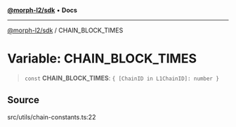 [**@morph-l2/sdk**](../globals.md) • **Docs**

***

[@morph-l2/sdk](../globals.md) / CHAIN\_BLOCK\_TIMES

# Variable: CHAIN\_BLOCK\_TIMES

> `const` **CHAIN\_BLOCK\_TIMES**: `{ [ChainID in L1ChainID]: number }`

## Source

src/utils/chain-constants.ts:22

